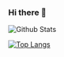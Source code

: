 ### Hi there 👋

<!--
**rithins36/rithins36** is a ✨ _special_ ✨ repository because its `README.md` (this file) appears on your GitHub profile.

Here are some ideas to get you started:

- 🔭 I’m currently working on ...
- 🌱 I’m currently learning ...
- 👯 I’m looking to collaborate on ...
- 🤔 I’m looking for help with ...
- 💬 Ask me about ...
- 📫 How to reach me: ...
- 😄 Pronouns: ...
- ⚡ Fun fact: ...
-->

<p align="center">
  
![Github Stats](https://github-readme-stats.vercel.app/api?username=rithins36&theme=radical)
  
[![Top Langs](https://github-readme-stats.vercel.app/api/top-langs/?username=rithins36&layout=compact)](https://github.com/rithins36/github-readme-stats)
  
</p>
